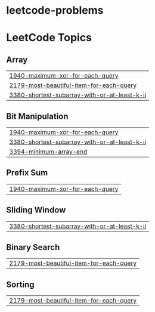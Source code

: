 # leetcode-problems
<!---LeetCode Topics Start-->
# LeetCode Topics
## Array
|  |
| ------- |
| [1940-maximum-xor-for-each-query](https://github.com/Yuvan7x/leetcode-problems/tree/master/1940-maximum-xor-for-each-query) |
| [2179-most-beautiful-item-for-each-query](https://github.com/Yuvan7x/leetcode-problems/tree/master/2179-most-beautiful-item-for-each-query) |
| [3380-shortest-subarray-with-or-at-least-k-ii](https://github.com/Yuvan7x/leetcode-problems/tree/master/3380-shortest-subarray-with-or-at-least-k-ii) |
## Bit Manipulation
|  |
| ------- |
| [1940-maximum-xor-for-each-query](https://github.com/Yuvan7x/leetcode-problems/tree/master/1940-maximum-xor-for-each-query) |
| [3380-shortest-subarray-with-or-at-least-k-ii](https://github.com/Yuvan7x/leetcode-problems/tree/master/3380-shortest-subarray-with-or-at-least-k-ii) |
| [3394-minimum-array-end](https://github.com/Yuvan7x/leetcode-problems/tree/master/3394-minimum-array-end) |
## Prefix Sum
|  |
| ------- |
| [1940-maximum-xor-for-each-query](https://github.com/Yuvan7x/leetcode-problems/tree/master/1940-maximum-xor-for-each-query) |
## Sliding Window
|  |
| ------- |
| [3380-shortest-subarray-with-or-at-least-k-ii](https://github.com/Yuvan7x/leetcode-problems/tree/master/3380-shortest-subarray-with-or-at-least-k-ii) |
## Binary Search
|  |
| ------- |
| [2179-most-beautiful-item-for-each-query](https://github.com/Yuvan7x/leetcode-problems/tree/master/2179-most-beautiful-item-for-each-query) |
## Sorting
|  |
| ------- |
| [2179-most-beautiful-item-for-each-query](https://github.com/Yuvan7x/leetcode-problems/tree/master/2179-most-beautiful-item-for-each-query) |
<!---LeetCode Topics End-->
